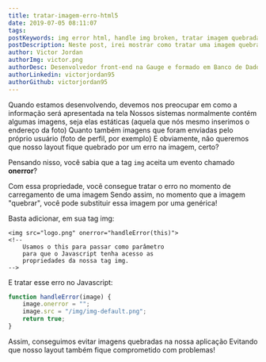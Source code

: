 ```yaml
---
title: tratar-imagem-erro-html5
date: 2019-07-05 08:11:07
tags:
postKeywords: img error html, handle img broken, tratar imagem quebrada html, onerror img html, imagem padrao html, substituir imagem quando quebrar
postDescription: Neste post, irei mostrar como tratar uma imagem quebrada com o Javascript, substituindo por uma imagem padrão, evitando que seu layout se quebre!
author: Victor Jordan
authorImg: victor.png
authorDesc: Desenvolvedor front-end na Gauge e formado em Banco de Dados pela Fatec, apaixonado por usabilidade, performance e UX!
authorLinkedin: victorjordan95
authorGithub: victorjordan95
---
```


Quando estamos desenvolvendo, devemos nos preocupar em como a informação será apresentada na tela
Nossos sistemas normalmente contém algumas imagens, seja elas estáticas (aquela que nós mesmo inserimos o endereço da foto)
Quanto também imagens que foram enviadas pelo próprio usuário (foto de perfil, por exemplo)
E obviamente, não queremos que nosso layout fique quebrado por um erro na imagem, certo?

Pensando nisso, você sabia que a tag `img` aceita um evento chamado **onerror**? 

<!-- more -->

Com essa propriedade, você consegue tratar o erro no momento de carregamento de uma imagem
Sendo assim, no momento que a imagem "quebrar", você pode substituir essa imagem por uma genérica!

Basta adicionar, em sua tag img:

```hmtl
<img src="logo.png" onerror="handleError(this)">
<!--
    Usamos o this para passar como parâmetro
    para que o Javascript tenha acesso as
    propriedades da nossa tag img.
-->
```

E tratar esse erro no Javascript:

```javascript
function handleError(image) {
    image.onerror = "";
    image.src = "/img/img-default.png";
    return true;
}
```

Assim, conseguimos evitar imagens quebradas na nossa aplicação
Evitando que nosso layout também fique comprometido com problemas!